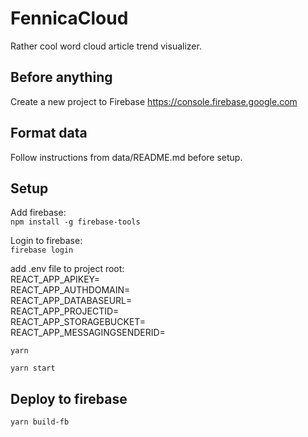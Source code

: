 # FennicaCloud

Rather cool word cloud article trend visualizer.

## Before anything
Create a new project to Firebase https://console.firebase.google.com

## Format data
Follow instructions from data/README.md before setup.

## Setup

Add firebase:  
`npm install -g firebase-tools`

Login to firebase:  
`firebase login`

add .env file to project root:  
REACT_APP_APIKEY=  
REACT_APP_AUTHDOMAIN=  
REACT_APP_DATABASEURL=  
REACT_APP_PROJECTID=  
REACT_APP_STORAGEBUCKET=  
REACT_APP_MESSAGINGSENDERID=  

`yarn`

`yarn start`

## Deploy to firebase

`yarn build-fb`

